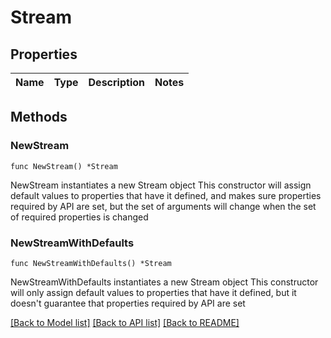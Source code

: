 # Stream

## Properties

Name | Type | Description | Notes
------------ | ------------- | ------------- | -------------

## Methods

### NewStream

`func NewStream() *Stream`

NewStream instantiates a new Stream object
This constructor will assign default values to properties that have it defined,
and makes sure properties required by API are set, but the set of arguments
will change when the set of required properties is changed

### NewStreamWithDefaults

`func NewStreamWithDefaults() *Stream`

NewStreamWithDefaults instantiates a new Stream object
This constructor will only assign default values to properties that have it defined,
but it doesn't guarantee that properties required by API are set


[[Back to Model list]](../README.md#documentation-for-models) [[Back to API list]](../README.md#documentation-for-api-endpoints) [[Back to README]](../README.md)


